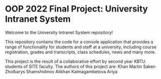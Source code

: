 # OOP 2022 Final Project: University Intranet System
Welcome to the University Intranet System repository!

This repository contains the code for a console application that provides a range of functionality for students and staff at a university, including course registration, grades and transcripts, class schedules, news and many more.

This project is the result of a collaborative effort by second year KBTU students of SITE faculty. The authors of this project are:
Khan Martin
Saken Zholbarys
Shamshidinov Alikhan
Kalmagambetova Ariya


